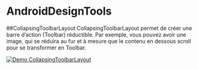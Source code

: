 # AndroidDesignTools

##CollapsingToolbarLayout
CollapsingToolbarLayout permet de créer une barre d’action (Toolbar) réductible. Par exemple, vous pouvez avoir une image, qui se réduira au fur et à mesure que le contenu en dessous scroll pour se transformer en Toolbar.

[![Demo CollapsingToolbarLayout](https://www.youtube.com/watch?v=w-ptKsQaCik)](https://www.youtube.com/watch?v=w-ptKsQaCik)
